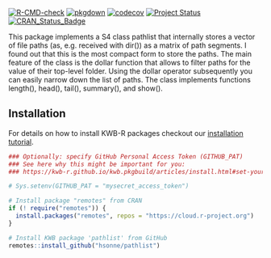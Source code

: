 [![R-CMD-check](https://github.com/hsonne/pathlist/workflows/R-CMD-check/badge.svg)](https://github.com/hsonne/pathlist/actions?query=workflow%3AR-CMD-check)
[![pkgdown](https://github.com/hsonne/pathlist/workflows/pkgdown/badge.svg)](https://github.com/hsonne/pathlist/actions?query=workflow%3Apkgdown)
[![codecov](https://codecov.io/github/hsonne/pathlist/branch/main/graphs/badge.svg)](https://codecov.io/github/hsonne/pathlist)
[![Project Status](https://img.shields.io/badge/lifecycle-experimental-orange.svg)](https://www.tidyverse.org/lifecycle/#experimental)
[![CRAN_Status_Badge](https://www.r-pkg.org/badges/version/pathlist)]()

This package implements a S4 class pathlist that internally stores
a vector of file paths (as, e.g. received with dir()) as a matrix of 
path segments.  I found out that this is the most compact form to store the
paths.  The main feature of the class is the dollar function that allows
to filter paths for the value of their top-level folder.  Using the dollar
operator subsequently you can easily narrow down the list of paths.  The
class implements functions length(), head(), tail(), summary(), and show().

## Installation

For details on how to install KWB-R packages checkout our [installation tutorial](https://kwb-r.github.io/kwb.pkgbuild/articles/install.html).

```r
### Optionally: specify GitHub Personal Access Token (GITHUB_PAT)
### See here why this might be important for you:
### https://kwb-r.github.io/kwb.pkgbuild/articles/install.html#set-your-github_pat

# Sys.setenv(GITHUB_PAT = "mysecret_access_token")

# Install package "remotes" from CRAN
if (! require("remotes")) {
  install.packages("remotes", repos = "https://cloud.r-project.org")
}

# Install KWB package 'pathlist' from GitHub
remotes::install_github("hsonne/pathlist")
```
